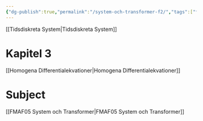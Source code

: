 ```yaml
---
{"dg-publish":true,"permalink":"/system-och-transformer-f2/","tags":["föreläsning","systemochtransformer"]}
---
```



[[Tidsdiskreta System\|Tidsdiskreta System]]
# Kapitel 3
[[Homogena Differentialekvationer\|Homogena Differentialekvationer]]




# Subject
[[FMAF05 System och Transformer\|FMAF05 System och Transformer]]

